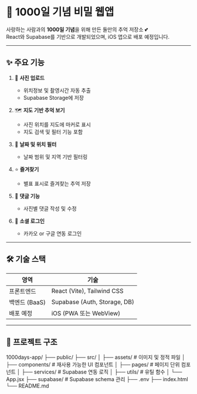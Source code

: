 # 🎉 1000일 기념 비밀 웹앱

사랑하는 사람과의 **1000일 기념**을 위해 만든 둘만의 추억 저장소 💕  
React와 Supabase를 기반으로 개발되었으며, iOS 앱으로 배포 예정입니다.

---

## ✨ 주요 기능

1. 📸 **사진 업로드**
   - 위치정보 및 촬영시간 자동 추출
   - Supabase Storage에 저장

2. 🗺️ **지도 기반 추억 보기**
   - 사진 위치를 지도에 마커로 표시
   - 지도 검색 및 필터 기능 포함

3. 📅 **날짜 및 위치 필터**
   - 날짜 범위 및 지역 기반 필터링

4. ⭐ **즐겨찾기**
   - 별표 표시로 즐겨찾는 추억 저장

5. 💬 **댓글 기능**
   - 사진별 댓글 작성 및 수정

6. 🔐 **소셜 로그인**
   - 카카오 or 구글 연동 로그인

---

## 🛠️ 기술 스택

| 영역 | 기술 |
|------|------|
| 프론트엔드 | React (Vite), Tailwind CSS |
| 백엔드 (BaaS) | Supabase (Auth, Storage, DB) |
| 배포 예정 | iOS (PWA 또는 WebView) |

---

## 📂 프로젝트 구조
1000days-app/
├── public/
├── src/
│ ├── assets/ # 이미지 및 정적 파일
│ ├── components/ # 재사용 가능한 UI 컴포넌트
│ ├── pages/ # 페이지 단위 컴포넌트
│ ├── services/ # Supabase 연동 로직
│ ├── utils/ # 유틸 함수
│ └── App.jsx
├── supabase/ # Supabase schema 관리
├── .env
├── index.html
└── README.md


